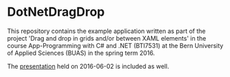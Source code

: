 # DotNetDragDrop
This repository contains the example application written as part of the project 'Drag and drop in grids and/or between XAML elements'
in the course App-Programming with C# and .NET (BTI7531) at the Bern University of Applied Sciences (BUAS) in the spring term 2016.

The [presentation](Presentation/presentation.pdf) held on 2016-06-02 is included as well.

